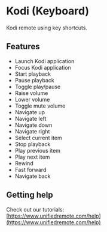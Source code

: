 # Kodi (Keyboard)
Kodi remote using key shortcuts.

## Features
*  Launch Kodi application
*  Focus Kodi application
*  Start playback
*  Pause playback
*  Toggle play/pause
*  Raise volume
*  Lower volume
*  Toggle mute volume
*  Navigate up
*  Navigate left
*  Navigate down
*  Navigate right
*  Select current item
*  Stop playback
*  Play previous item
*  Play next item
*  Rewind
*  Fast forward
*  Navigate back

## Getting help
Check out our tutorials: <br>
[https://www.unifiedremote.com/help](https://www.unifiedremote.com/help)
